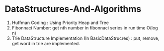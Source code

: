 # DataStructures-And-Algorithms

1. Huffman Coding : Using Priority Heap and Tree
2. Fibonnaci Number: get nth number in fibonnaci series in run time O(log n)
2. Trie DataStructure Implementation (In BasicDataStrucres) : put, remove, get word in trie are implemented.